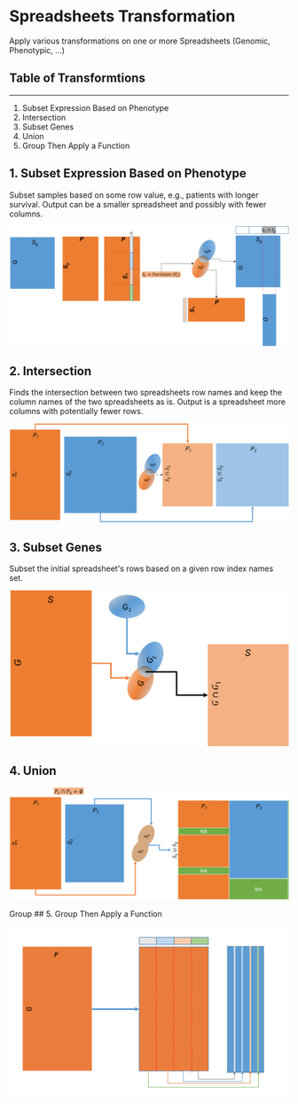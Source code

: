 # Spreadsheets Transformation
Apply various transformations on one or more Spreadsheets (Genomic, Phenotypic, ...)


## Table of Transformtions
---
1. Subset Expression Based on Phenotype
2. Intersection
3. Subset Genes
4. Union
5. Group Then Apply a Function

## 1. Subset Expression Based on Phenotype

Subset samples based on some row value, e.g., patients with longer survival. Output can 
be a smaller spreadsheet and possibly with fewer columns.

<p align="center">
  <img  src="images/SubsetExpressionBasedonPhenotype.png">
</p>


## 2. Intersection

Finds the intersection between two spreadsheets row names and keep the column names of the two spreadsheets as is.
Output is a  spreadsheet more columns with potentially fewer rows.

<p align="center">
  <img  src="images/Intersection.png">
</p>

## 3. Subset Genes

Subset the initial spreadsheet's rows based on a given row index names set.

<p align="center">
  <img  src="images/SubsetGenes.png">
</p>

## 4. Union

<p align="center">
  <img  src="images/Union.png">
</p>
Group
## 5.  Group Then Apply a Function

<p align="center">
  <img  src="images/GroupThenApplyaFunction.png">
</p>
